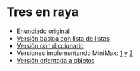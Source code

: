 # Tres en raya

- [Enunciado original](enunciado.md)
- [Versión básica con lista de listas](ttt_v11_list_of_lists.py)
- [Versión con diccionario](ttt_v12_dict.py)
- Versiones implementando MiniMax: [1](ttt_v13a_minimax.py) y [2](ttt_v13b_minimax.py)
- [Versión orientada a objetos](ttt_v21_oop/)
